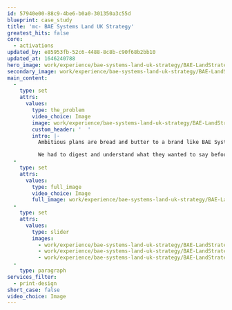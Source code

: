 ```yaml
---
id: 57940e00-88c9-4be6-b0a0-301350a3c55d
blueprint: case_study
title: 'mc- BAE Systems Land UK Strategy'
greatest_hits: false
core:
  - activations
updated_by: e85953fb-52c6-4488-8c8b-c90f68b2bb10
updated_at: 1646240788
hero_image: work/experience/bae-systems-land-uk-strategy/BAE-LandStrategy-11-Experience-Full-Image-2732x1536.jpg
secondary_image: work/experience/bae-systems-land-uk-strategy/BAE-LandStrategy-11-Experience-Secondary-Image-896x597.jpg
main_content:
  -
    type: set
    attrs:
      values:
        type: the_problem
        video_choice: Image
        image: work/experience/bae-systems-land-uk-strategy/BAE-LandStrategy-11-Experience-Large-927x522.jpg
        custom_header: '  '
        intro: |-
          Ambitious plans are bread and butter to a brand like BAE Systems. Turning that plan into a readable and interesting document is bread and butter to us. Not that it's easy mind you. BAE Systems Land are as ambitious and forward thinking as they come, so we had a lot of magic to squeeze into the bottle here. 

          We had to digest and understand what they wanted to say before we got our pencils sharp and started to design stuff. But that research & understanding allowed us to highlight their areas of focus and growth for the year ahead. We summarised the company’s strategic aims, long term targets and investment plans. In the end, the 2018 BAE Land UK Strategy proved to be an effective tool outlining the bright future that lies ahead for the company.
  -
    type: set
    attrs:
      values:
        type: full_image
        video_choice: Image
        full_image: work/experience/bae-systems-land-uk-strategy/BAE-LandStrategy-11-Experience-Full-Image-2732x1536-2.jpg
  -
    type: set
    attrs:
      values:
        type: slider
        images:
          - work/experience/bae-systems-land-uk-strategy/BAE-LandStrategy-11-Experience-Small-740x416.25-1.jpg
          - work/experience/bae-systems-land-uk-strategy/BAE-LandStrategy-11-Experience-Small-740x416.25-2.jpg
          - work/experience/bae-systems-land-uk-strategy/BAE-LandStrategy-11-Experience-Small-740x416.25-3.jpg
  -
    type: paragraph
services_filter:
  - print-design
short_case: false
video_choice: Image
---
```

